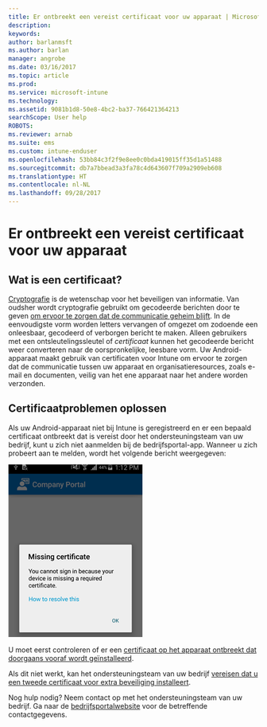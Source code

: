```yaml
---
title: Er ontbreekt een vereist certificaat voor uw apparaat | Microsoft Docs
description: 
keywords: 
author: barlanmsft
ms.author: barlan
manager: angrobe
ms.date: 03/16/2017
ms.topic: article
ms.prod: 
ms.service: microsoft-intune
ms.technology: 
ms.assetid: 9081b1d8-50e8-4bc2-ba37-766421364213
searchScope: User help
ROBOTS: 
ms.reviewer: arnab
ms.suite: ems
ms.custom: intune-enduser
ms.openlocfilehash: 53bb84c3f2f9e8ee0c0bda419015ff35d1a51488
ms.sourcegitcommit: db7a7bbead3a3fa78c4d643607f709a2909eb608
ms.translationtype: HT
ms.contentlocale: nl-NL
ms.lasthandoff: 09/28/2017
---
```

# <a name="your-device-is-missing-a-required-certificate"></a>Er ontbreekt een vereist certificaat voor uw apparaat

## <a name="whats-a-certificate"></a>Wat is een certificaat?

[Cryptografie](https://technet.microsoft.com/library/cc962030.aspx) is de wetenschap voor het beveiligen van informatie. Van oudsher wordt cryptografie gebruikt om gecodeerde berichten door te geven [om ervoor te zorgen dat de communicatie geheim blijft](https://technet.microsoft.com/library/cc962019.aspx). In de eenvoudigste vorm worden letters vervangen of omgezet om zodoende een onleesbaar, gecodeerd of verborgen bericht te maken. Alleen gebruikers met een ontsleutelingssleutel of _certificaat_ kunnen het gecodeerde bericht weer converteren naar de oorspronkelijke, leesbare vorm. Uw Android-apparaat maakt gebruik van certificaten voor Intune om ervoor te zorgen dat de communicatie tussen uw apparaat en organisatieresources, zoals e-mail en documenten, veilig van het ene apparaat naar het andere worden verzonden.

## <a name="fixing-certificate-issues"></a>Certificaatproblemen oplossen

Als uw Android-apparaat niet bij Intune is geregistreerd en er een bepaald certificaat ontbreekt dat is vereist door het ondersteuningsteam van uw bedrijf, kunt u zich niet aanmelden bij de bedrijfsportal-app. Wanneer u zich probeert aan te melden, wordt het volgende bericht weergegeven:

![screenshot-error-message-about-missing-certificate](./media/andr-cert_install-1-cert_missing.png)

U moet eerst controleren of er een [certificaat op het apparaat ontbreekt dat doorgaans vooraf wordt geïnstalleerd](your-device-is-missing-a-preinstalled-certificate-android.md).

Als dit niet werkt, kan het ondersteuningsteam van uw bedrijf [vereisen dat u een tweede certificaat voor extra beveiliging installeert](your-device-is-missing-an-IT-required-certificate-android.md).

Nog hulp nodig? Neem contact op met het ondersteuningsteam van uw bedrijf. Ga naar de [bedrijfsportalwebsite](https://portal.manage.microsoft.com) voor de betreffende contactgegevens.
